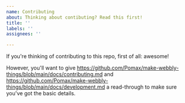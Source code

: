 ```yaml
---
name: Contributing
about: Thinking about contibuting? Read this first!
title: ''
labels: ''
assignees: ''

---
```


If you're thinking of contributing to this repo, first of all: awesome!

However, you'll want to give https://github.com/Pomax/make-webbly-things/blob/main/docs/contributing.md and https://github.com/Pomax/make-webbly-things/blob/main/docs/development.md a read-through to make sure you've got the basic details.
